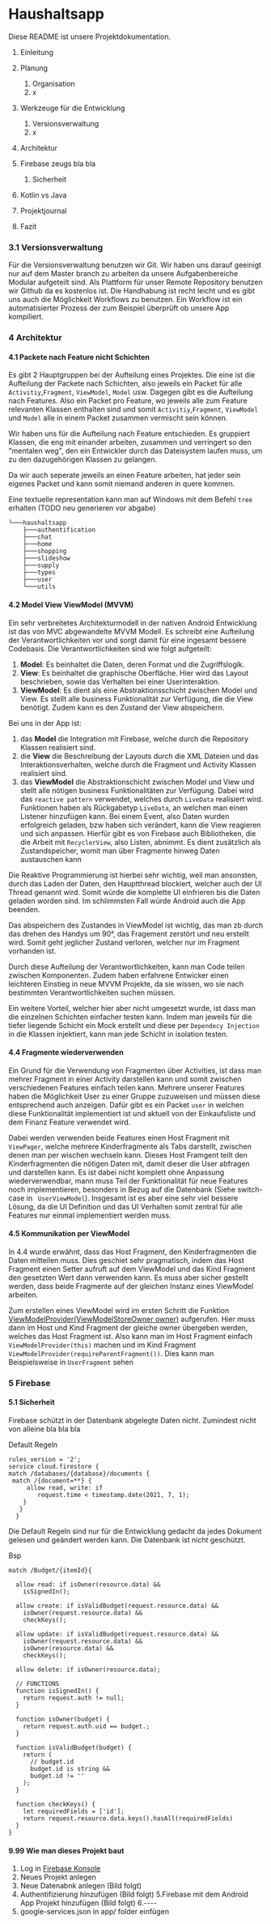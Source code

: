 # Haushaltsapp
Diese README ist unsere Projektdokumentation.


1. Einleitung
2. Planung
    1. Organisation
    2. x

3.  Werkzeuge für die Entwicklung
    1. Versionsverwaltung
    2. x

4. Architektur

5. Firebase zeugs bla bla
   1. Sicherheit
6. Kotlin vs Java
7. Projektjournal
8. Fazit




### 3.1 Versionsverwaltung
Für die Versionsverwaltung benutzen wir Git. Wir haben uns darauf geeinigt nur auf dem Master branch zu arbeiten da unsere Aufgabenbereiche Modular aufgeteilt sind. Als Plattform für unser Remote Repository benutzen wir Github da es kostenlos ist. Die Handhabung ist recht leicht und es gibt uns auch die Möglichkeit Workflows zu benutzen. Ein Workflow ist ein automatisierter Prozess der zum Beispiel überprüft ob unsere App kompiliert.   

### 4 Architektur
#### 4.1 Packete nach Feature nicht Schichten
Es gibt 2 Hauptgruppen bei der Aufteilung eines Projektes. Die eine ist die Aufteilung der Packete nach Schichten, also jeweils ein Packet für alle `Activitiy`,`Fragment`, `ViewModel`, `Model` usw. Dagegen gibt es die Aufteilung nach Features. Also ein Packet pro Feature, wo jeweils alle zum Feature relevanten Klassen enthalten sind und somit `Activitiy`,`Fragment`, `ViewModel` und `Model` alle in einem Packet zusammen vermischt sein können.

Wir haben uns für die Aufteilung nach Feature entschieden. Es gruppiert Klassen, die eng mit einander arbeiten, zusammen und verringert so den "mentalen weg", den ein Entwickler durch das Dateisystem laufen muss, um zu den dazugehörigen Klassen zu gelangen.

Da wir auch seperate jeweils an einen Feature arbeiten, hat jeder sein eigenes Packet und kann somit niemand anderen in quere kommen.

Eine textuelle representation kann man auf Windows mit dem Befehl `tree` erhalten (TODO neu generieren vor abgabe)
```
└───haushaltsapp
    ├───authentification
    ├───chat
    ├───home
    ├───shopping
    ├───slideshow
    ├───supply
    ├───types
    ├───user
    └───utils
```

#### 4.2 Model View ViewModel (MVVM)
Ein sehr verbreitetes Architekturmodell in der nativen Android Entwicklung ist das von MVC abgewandelte MVVM Modell. Es schreibt eine Aufteilung der Verantwortlichkeiten vor und sorgt damit für eine ingesamt bessere Codebasis. Die Verantwortlichkeiten sind wie folgt aufgeteilt:

1. __Model__: Es beinhaltet die Daten, deren Format und die Zugriffslogik.
2. __View__: Es beinhaltet die graphische Oberfläche. Hier wird das Layout beschrieben, sowie das Verhalten bei einer Userinteraktion.
3. __ViewModel__: Es dient als eine Abstraktionsschicht zwischen Model und View. Es stellt alle business Funktionalität zur Verfügung, die die View benötigt. Zudem kann es den Zustand der View abspeichern.

Bei uns in der App ist:
1. das __Model__ die Integration mit Firebase, welche durch die Repository Klassen realisiert sind.
2. die __View__ die Beschreibung der Layouts durch die XML Dateien und das Interaktionsverhalten, welche durch die Fragment und Activity Klassen realisiert sind.
3. das __ViewModel__ die Abstraktionschicht zwischen Model und View und stellt alle nötigen business Funktionalitäten zur Verfügung. Dabei wird das `reactive pattern` verwendet, welches durch `LiveData` realisiert wird. Funktionen haben als Rückgabetyp `LiveData`, an welchen man einen Listener hinzufügen kann. Bei einem Event, also Daten wurden erfolgreich geladen, bzw haben sich verändert, kann die View reagieren und sich anpassen. Hierfür gibt es von Firebase auch Bibliotheken, die die Arbeit mit `RecyclerView`, also Listen, abnimmt. Es dient zusätzlich als Zustandspeicher, womit man über Fragmente hinweg Daten austauschen kann

Die Reaktive Programmierung ist hierbei sehr wichtig, weil man ansonsten, durch das Laden der Daten, den Hauptthread blockiert, welcher auch der UI Thread genannt wird. Somit würde die komplette UI einfrieren bis die Daten geladen worden sind. Im schlimmsten Fall würde Android auch die App beenden.

Das abspeichern des Zustandes in ViewModel ist wichtig, das man zb durch das drehen des Handys um 90°, das Fragement zerstört und neu erstellt wird. Somit geht jeglicher Zustand verloren, welcher nur im Fragment vorhanden ist.

Durch diese Aufteilung der Verantwortlichkeiten, kann man Code teilen zwischen Komponenten. Zudem haben erfahrene Entwicker einen leichteren Einstieg in neue MVVM Projekte, da sie wissen, wo sie nach bestimmten Verantwortlichkeiten suchen müssen. 

Ein weitere Vorteil, welcher hier aber nicht umgesetzt wurde, ist dass man die einzelnen Schichten einfacher testen kann. Indem man jeweils für die tiefer liegende Schicht ein Mock erstellt und diese per `Dependecy Injection` in die Klassen injektiert, kann man jede Schicht in isolation testen.

#### 4.4 Fragmente wiederverwenden
Ein Grund für die Verwendung von Fragmenten über Activities, ist dass man mehrer Fragment in einer Activity darstellen kann und somit zwischen verschiedenen Features einfach teilen kann. Mehrere unserer Features haben die Möglichkeit User zu einer Gruppe zuzuweisen und müssen diese entsprechend auch anzeigen. Dafür gibt es ein Packet `user` in welchen diese Funktionalität implementiert ist und aktuell von der Einkaufsliste und dem Finanz Feature verwendet wird.

Dabei werden verwenden beide Features einen Host Fragment mit `ViewPager`, welche mehrere Kinderfragmente als Tabs darstellt, zwischen denen man per wischen wechseln kann. Dieses Host Framgent teilt den Kinderfragmenten die nötigen Daten mit, damit dieser die User abfragen und darstellen kann. Es ist dabei nicht komplett ohne Anpassung wiederverwendbar, mann muss Teil der Funktionalität für neue Features noch implementieren, besonders in Bezug auf die Datenbank (Siehe switch-case in ` UserViewModel`). Insgesamt ist es aber eine sehr viel bessere Lösung, da die UI Definition und das UI Verhalten somit zentral für alle Features nur einmal implementiert werden muss.

#### 4.5 Kommunikation per ViewModel
In 4.4 wurde erwähnt, dass das Host Fragment, den Kinderfragmenten die Daten mitteilen muss. Dies geschiet sehr pragmatisch, indem das Host Fragment einen Setter aufruft auf dem ViewModel und das Kind Fragment den gesetzten Wert dann verwenden kann. Es muss aber sicher gestellt werden, dass beide Fragmente auf der gleichen Instanz eines ViewModel arbeiten. 

Zum erstellen eines ViewModel wird im ersten Schritt die Funktion [ViewModelProvider(ViewModelStoreOwner owner)](https://developer.android.com/reference/androidx/lifecycle/ViewModelProvider#ViewModelProvider(androidx.lifecycle.ViewModelStoreOwner)) aufgerufen. Hier muss dann im Host und Kind Fragment der gleiche owner übergeben werden, welches das Host Fragment ist. Also kann man im Host Fragment einfach `ViewModelProvider(this)` machen und im Kind Fragment `ViewModelProvider(requireParentFragment())`. Dies kann man Beispielsweise in `UserFragment` sehen 

### 5 Firebase
#### 5.1 Sicherheit
Firebase schützt in der Datenbank abgelegte Daten nicht. Zumindest nicht von alleine bla bla bla


Default Regeln

    rules_version = '2';
    service cloud.firestore {
    match /databases/{database}/documents {
     match /{document=**} {
         allow read, write: if 
      	    request.time < timestamp.date(2021, 7, 1);
        }
       }
      }

Die Default Regeln sind nur für die Entwicklung gedacht da jedes Dokument gelesen und geändert werden kann. Die Datenbank ist nicht geschützt.


Bsp

    match /Budget/{itemId}{

      allow read: if isOwner(resource.data) &&
        isSignedIn();

      allow create: if isValidBudget(request.resource.data) &&
        isOwner(request.resource.data) &&
        checkKeys();

      allow update: if isValidBudget(request.resource.data) &&
        isOwner(request.resource.data) &&
        isOwner(resource.data) &&
        checkKeys();

      allow delete: if isOwner(resource.data);

      // FUNCTIONS
      function isSignedIn() {
        return request.auth != null;
      }
  
      function isOwner(budget) {
        return request.auth.uid == budget.;
      }
  
      function isValidBudget(budget) {
        return (
          // budget.id
          budget.id is string &&
          budget.id != '' 
        );
      }

      function checkKeys() {
        let requiredFields = ['id'];
        return request.resource.data.keys().hasAll(requiredFields)
      }
    }





  
#### 9.99 Wie man dieses Projekt baut
1. Log in [Firebase Konsole](https://console.firebase.google.com/)
2. Neues Projekt anlegen
3. Neue Datenabnk anlegen (Bild folgt)
4. Authentifizierung hinzufügen (Bild folgt)
5.Firebase mit dem Android App Projekt hinzufügen (Bild folgt)
6.----
7. google-services.json in app/ folder einfügen
   
   
   
   

